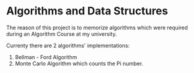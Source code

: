 Algorithms and Data Structures
===========================

The reason of this project is to memorize algorithms which were required during an Algorithm Course at my university. 

Currenty there are 2 algorithms' implementations:

1. Bellman - Ford Algorithm
2. Monte Carlo Algorithm which counts the Pi number.
